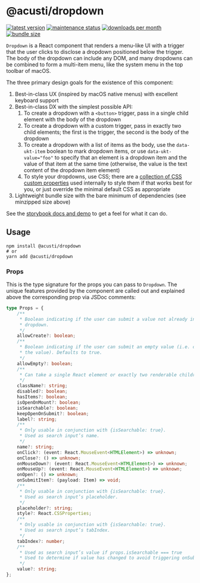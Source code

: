 # @acusti/dropdown

[![latest version](https://img.shields.io/npm/v/@acusti/dropdown?style=for-the-badge)](https://www.npmjs.com/package/@acusti/dropdown)
[![maintenance status](https://img.shields.io/npms-io/maintenance-score/@acusti/dropdown?style=for-the-badge)](https://npms.io/search?q=%40acusti%2Fdropdown)
[![downloads per month](https://img.shields.io/npm/dm/@acusti/dropdown?style=for-the-badge)](https://www.npmjs.com/package/@acusti/dropdown)
[![bundle size](https://deno.bundlejs.com/badge?q=@acusti/dropdown)](https://bundlejs.com/?q=%40acusti%2Fdropdown)

`Dropdown` is a React component that renders a menu-like UI with a trigger
that the user clicks to disclose a dropdown positioned below the trigger.
The body of the dropdown can include any DOM, and many dropdowns can be
combined to form a multi-item menu, like the system menu in the top toolbar
of macOS.

The three primary design goals for the existence of this component:

1. Best-in-class UX (inspired by macOS native menus) with excellent
   keyboard support
2. Best-in-class DX with the simplest possible API:
    1. To create a dropdown with a `<button>` trigger, pass in a single
       child element with the body of the dropdown
    2. To create a dropdown with a custom trigger, pass in exactly two
       child elements; the first is the trigger, the second is the body of
       the dropdown
    3. To create a dropdown with a list of items as the body, use the
       `data-ukt-item` boolean to mark dropdown items, or use
       `data-ukt-value="foo"` to specify that an element is a dropdown item
       and the value of that item at the same time (otherwise, the value is
       the text content of the dropdown item element)
    4. To style your dropdowns, use CSS; there are a
       [collection of CSS custom properties](https://github.com/acusti/uikit/blob/main/packages/dropdown/src/styles.ts#L21-L32)
       used internally to style them if that works best for you, or just
       override the minimal default CSS as appropriate
3. Lightweight bundle size with the bare minimum of dependencies (see
   minzipped size above)

See the [storybook docs and demo][] to get a feel for what it can do.

[storybook docs and demo]:
    https://uikit.acusti.ca/?path=/docs/uikit-controls-Dropdown--docs

## Usage

```
npm install @acusti/dropdown
# or
yarn add @acusti/dropdown
```

### Props

This is the type signature for the props you can pass to `Dropdown`. The
unique features provided by the component are called out and explained
above the corresponding prop via JSDoc comments:

```ts
type Props = {
    /**
     * Boolean indicating if the user can submit a value not already in the
     * dropdown.
     */
    allowCreate?: boolean;
    /**
     * Boolean indicating if the user can submit an empty value (i.e. clear
     * the value). Defaults to true.
     */
    allowEmpty?: boolean;
    /**
     * Can take a single React element or exactly two renderable children.
     */
    className?: string;
    disabled?: boolean;
    hasItems?: boolean;
    isOpenOnMount?: boolean;
    isSearchable?: boolean;
    keepOpenOnSubmit?: boolean;
    label?: string;
    /**
     * Only usable in conjunction with {isSearchable: true}.
     * Used as search input’s name.
     */
    name?: string;
    onClick?: (event: React.MouseEvent<HTMLElement>) => unknown;
    onClose?: () => unknown;
    onMouseDown?: (event: React.MouseEvent<HTMLElement>) => unknown;
    onMouseUp?: (event: React.MouseEvent<HTMLElement>) => unknown;
    onOpen?: () => unknown;
    onSubmitItem?: (payload: Item) => void;
    /**
     * Only usable in conjunction with {isSearchable: true}.
     * Used as search input’s placeholder.
     */
    placeholder?: string;
    style?: React.CSSProperties;
    /**
     * Only usable in conjunction with {isSearchable: true}.
     * Used as search input’s tabIndex.
     */
    tabIndex?: number;
    /**
     * Used as search input’s value if props.isSearchable === true
     * Used to determine if value has changed to avoid triggering onSubmitItem if not
     */
    value?: string;
};
```
